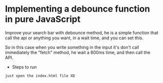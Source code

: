 # Implementing a debounce function in pure JavaScript

Improve your search bar with debounce method, he is a simple function
that call the api or anything you want, in a wait time, and you can set this.

So in this case when you write something in the input it's don't call immediately the "fetch" method, he wait a 800ms time, and then call the API.

* Steps to run
  
``
just open the index.html file XD
``
